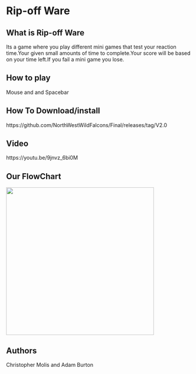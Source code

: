# Rip-off Ware

<h2>What is Rip-off Ware</h2>
Its a game where you play different mini games that test your reaction time.Your given small amounts of time to complete.Your score will be based on your time left.If you fail a mini game you lose.

<h2> How to play</h2>
Mouse and and Spacebar

<h2> How To Download/install</h2> 
https://github.com/NorthWestWildFalcons/Final/releases/tag/V2.0

<h2> Video </h2>
https://youtu.be/9jnvz_6bi0M
<h2>Our FlowChart</h2>
<img src="C# Final.jpg" height = "400" width ="400">

<h2>Authors</h2>
Christopher Molis and Adam Burton
